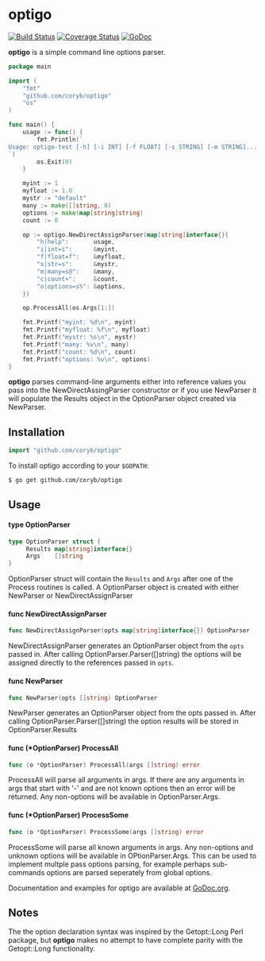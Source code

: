 optigo
=========

[![Build Status](https://travis-ci.org/coryb/optigo.svg?branch=master)](https://travis-ci.org/coryb/optigo)
[![Coverage Status](https://coveralls.io/repos/coryb/optigo/badge.svg?branch=master)](https://coveralls.io/r/coryb/optigo?branch=master)
[![GoDoc](https://godoc.org/github.com/coryb/optigo?status.png)](https://godoc.org/github.com/coryb/optigo)

**optigo** is a simple command line options parser.  

```go
package main

import (
	"fmt"
	"github.com/coryb/optigo"
	"os"
)

func main() {
	usage := func() {
		fmt.Println(`
Usage: optigo-test [-h] [-i INT] [-f FLOAT] [-s STRING] [-m STRING]... [-c]...
`)
		os.Exit(0)
	}

	myint := 1
	myfloat := 1.0
	mystr := "default"
	many := make([]string, 0)
	options := make(map[string]string)
	count := 0

	op := optigo.NewDirectAssignParser(map[string]interface{}{
		"h|help":       usage,
		"i|int=i":      &myint,
		"f|float=f":    &myfloat,
		"s|str=s":      &mystr,
		"m|many=s@":    &many,
		"c|count+":     &count,
		"o|options=s%": &options,
	})

	op.ProcessAll(os.Args[1:])

	fmt.Printf("myint: %d\n", myint)
	fmt.Printf("myfloat: %f\n", myfloat)
	fmt.Printf("mystr: %s\n", mystr)
	fmt.Printf("many: %v\n", many)
	fmt.Printf("count: %d\n", count)
	fmt.Printf("options: %v\n", options)
}
```

**optigo** parses command-line arguments either into reference values you pass into the
NewDirectAssingParser constructor or if you use NewParser it will populate the Results
object in the OptionParser object created via NewParser.

## Installation

```go
import "github.com/coryb/optigo"
```

To install optigo according to your `$GOPATH`:

```console
$ go get github.com/coryb/optigo
```

## Usage

#### type OptionParser

```go
type OptionParser struct {
     Results map[string]interface{}
     Args    []string
}
```

OptionParser struct will contain the `Results` and `Args` after one of the
Process routines is called. A OptionParser object is created with either
NewParser or NewDirectAssignParser

#### func  NewDirectAssignParser

```go
func NewDirectAssignParser(opts map[string]interface{}) OptionParser
```
NewDirectAssignParser generates an OptionParser object from the `opts` passed
in. After calling OptionParser.Parser([]string) the options will be assigned
directly to the references passed in `opts`.

#### func  NewParser

```go
func NewParser(opts []string) OptionParser
```
NewParser generates an OptionParser object from the opts passed in. After
calling OptionParser.Parser([]string) the option results will be stored in
OptionParser.Results

#### func (*OptionParser) ProcessAll

```go
func (o *OptionParser) ProcessAll(args []string) error
```
ProcessAll will parse all arguments in args. If there are any arguments in args
that start with '-' and are not known options then an error will be returned.
Any non-options will be available in OptionParser.Args.

#### func (*OptionParser) ProcessSome

```go
func (o *OptionParser) ProcessSome(args []string) error
```
ProcessSome will parse all known arguments in args. Any non-options and unknown
options will be available in OPtionParser.Args. This can be used to implement
multple pass options parsing, for example perhaps sub-commands options are
parsed seperately from global options.

Documentation and examples for optigo are available at
[GoDoc.org](https://godoc.org/github.com/coryb/optigo).

## Notes

The the option declaration syntax was inspired by the Getopt::Long Perl package, but **optigo** makes no attempt to have complete
parity with the Getopt::Long functionality.   